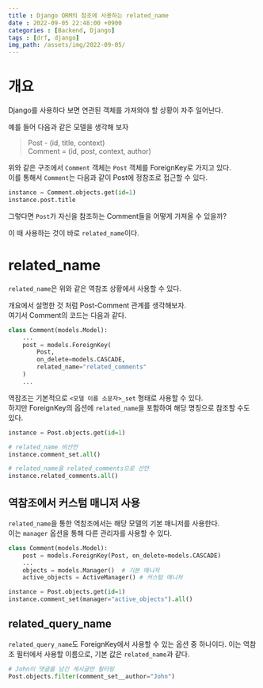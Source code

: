 ```yaml
---
title : Django ORM의 참조에 사용하는 related_name
date : 2022-09-05 22:48:00 +0900
categories : [Backend, Django]
tags : [drf, django]
img_path: /assets/img/2022-09-05/
---
```


# 개요
Django를 사용하다 보면 연관된 객체를 가져와야 할 상황이 자주 일어난다.

예를 들어 다음과 같은 모델을 생각해 보자

> Post - (id, title, context)  
> Comment = (id, post, context, author)

위와 같은 구조에서 `Comment` 객체는 `Post` 객체를 ForeignKey로 가지고 있다.  
이를 통해서 `Comment`는 다음과 같이 Post에 정참조로 접근할 수 있다.

```python
instance = Comment.objects.get(id=1)
instance.post.title
```

그렇다면 `Post`가 자신을 참조하는 Comment들을 어떻게 가져올 수 있을까?

이 때 사용하는 것이 바로 `related_name`이다.

# related_name
`related_name`은 위와 같은 역참조 상황에서 사용할 수 있다.

개요에서 설명한 것 처럼 Post-Comment 관계를 생각해보자.  
여기서 Comment의 코드는 다음과 같다.

```python
class Comment(models.Model):
    ...
    post = models.ForeignKey(
        Post,
        on_delete=models.CASCADE,
        related_name="related_comments"
    )
    ...
```

역참조는 기본적으로 `<모델 이름 소문자>_set` 형태로 사용할 수 있다.  
하지만 ForeignKey의 옵션에 `related_name`을 포함하여 해당 명칭으로 참조할 수도 있다.

```python
instance = Post.objects.get(id=1)

# related_name 비선언
instance.comment_set.all()

# related_name을 related_comments으로 선언
instance.related_comments.all()
```

## 역참조에서 커스텀 매니저 사용
`related_name`을 통한 역참조에서는 해당 모델의 기본 매니저를 사용한다.  
이는 `manager` 옵션을 통해 다른 관리자를 사용할 수 있다.

```python
class Comment(models.Model):
    post = models.ForeignKey(Post, on_delete=models.CASCADE)
    ...
    objects = models.Manager()  # 기본 매니저
    active_objects = ActiveManager() # 커스텀 매니저

instance = Post.objects.get(id=1)
instance.comment_set(manager="active_objects").all()
```

## related_query_name
`related_query_name`도 ForeignKey에서 사용할 수 있는 옵션 중 하나이다.
이는 역참조 필터에서 사용할 이름으로, 기본 값은 `related_name`과 같다.

```python
# John이 댓글을 남긴 게시글만 필터링
Post.objects.filter(comment_set__author="John")
```
